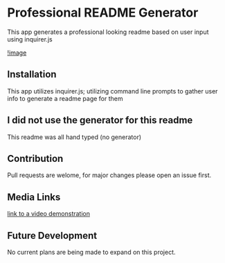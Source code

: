 # Professional README Generator


This app generates a professional looking readme based on user input using inquirer.js

[!image](/med/readmesnap.png)

## Installation

This app utilizes inquirer.js; utilizing command line prompts to gather user info to generate a readme page for them

## I did not use the generator for this readme

This readme was all hand typed (no generator)

## Contribution

Pull requests are welome, for major changes please open an issue first.

## Media Links

[link to a video demonstration](https://www.youtube.com/watch?v=WzBW_YGlQhg)

## Future Development

No current plans are being made to expand on this project.
